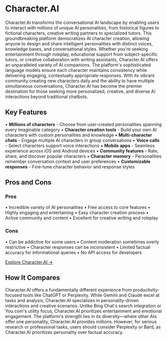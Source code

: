 # Character.AI

Character.AI transforms the conversational AI landscape by enabling users to interact with millions of unique AI personalities, from historical figures to fictional characters, creative writing partners to specialized tutors. This groundbreaking platform democratizes AI character creation, allowing anyone to design and share intelligent personalities with distinct voices, knowledge bases, and conversational styles. Whether you're seeking entertainment through roleplay, educational support from subject-specific tutors, or creative collaboration with writing assistants, Character.AI offers an unparalleled variety of AI companions. The platform's sophisticated language models ensure each character maintains consistency while delivering engaging, contextually appropriate responses. With its vibrant community creating new characters daily and the ability to have multiple simultaneous conversations, Character.AI has become the premier destination for those seeking more personalized, creative, and diverse AI interactions beyond traditional chatbots.

## Key Features

• **Millions of characters** - Choose from user-created personalities spanning every imaginable category
• **Character creation tools** - Build your own AI characters with custom personalities and knowledge
• **Multi-character chats** - Engage multiple AI characters in group conversations
• **Voice calls** - Select characters support voice interactions
• **Mobile apps** - Seamless experience across iOS and Android devices
• **Community features** - Rate, share, and discover popular characters
• **Character memory** - Personalities remember conversation context and user preferences
• **Customizable responses** - Fine-tune character behavior and response styles

## Pros and Cons

### Pros
• Incredible variety of AI personalities
• Free access to core features
• Highly engaging and entertaining
• Easy character creation process
• Active community and content
• Excellent for creative writing and roleplay

### Cons
• Can be addictive for some users
• Content moderation sometimes overly restrictive
• Character responses can be inconsistent
• Limited factual accuracy for informational queries
• No API access for developers

[Explore Character.AI →](https://character.ai)

## How It Compares

Character.AI offers a fundamentally different experience from productivity-focused tools like ChatGPT or Perplexity. While Gemini and Claude excel at tasks and analysis, Character.AI specializes in personality-driven interactions and creative scenarios. Unlike Bing Chat's search integration or You.com's utility focus, Character.AI prioritizes entertainment and emotional engagement. The platform's strength lies in its diversity—where other AIs offer one personality, Character.AI provides millions. However, for serious research or professional tasks, users should consider Perplexity or Bard, as Character.AI prioritizes personality over factual accuracy.